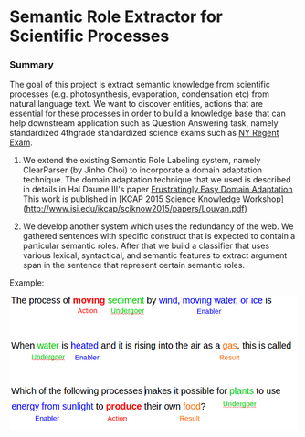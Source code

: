 # Semantic Role Extractor for Scientific Processes

### Summary
The goal of this project is extract semantic knowledge from scientific processes (e.g. photosynthesis, evaporation, condensation etc) from natural language text.
We want to discover entities, actions that are essential for these processes in order to build a knowledge base that can help downstream application such as Question Answering task, namely standardized 4thgrade standardized science exams such as [NY Regent Exam](http://www.nysedregents.org/Grade4/Science/home.html).

1. We extend the existing Semantic Role Labeling system, namely ClearParser (by Jinho Choi) to incorporate a domain adaptation technique. The domain adaptation technique that we used
   is described in details in Hal Daume III's paper [Frustratingly Easy Domain Adaptation](http://www.umiacs.umd.edu/~hal/docs/daume07easyadapt.pdf)
   This work is published in [KCAP 2015 Science Knowledge Workshop] (http://www.isi.edu/ikcap/sciknow2015/papers/Louvan.pdf)

2. We develop another system which uses the redundancy of the web. We gathered sentences with specific construct that is expected to contain a particular semantic roles. After that
   we build a classifier that uses various lexical, syntactical, and semantic features to extract argument span in the sentence that represent certain semantic roles.

Example:

![System](img/semanticroles.png)
